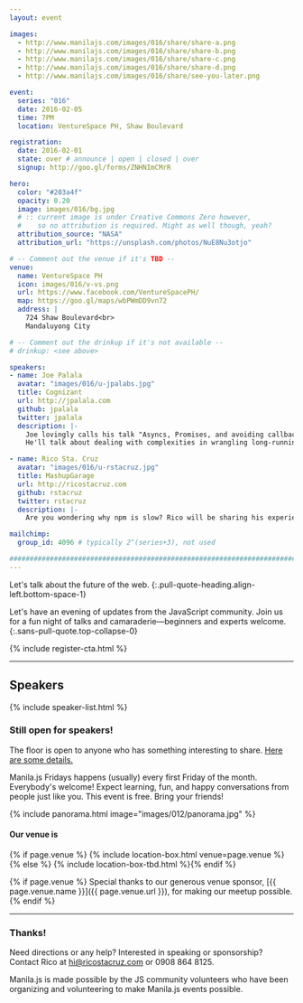 ```yaml
---
layout: event

images:
  - http://www.manilajs.com/images/016/share/share-a.png
  - http://www.manilajs.com/images/016/share/share-b.png
  - http://www.manilajs.com/images/016/share/share-c.png
  - http://www.manilajs.com/images/016/share/share-d.png
  - http://www.manilajs.com/images/016/share/see-you-later.png

event:
  series: "016"
  date: 2016-02-05
  time: 7PM
  location: VentureSpace PH, Shaw Boulevard

registration:
  date: 2016-02-01
  state: over # announce | open | closed | over
  signup: http://goo.gl/forms/ZNHNImCMrR

hero:
  color: "#203a4f"
  opacity: 0.20
  image: images/016/bg.jpg
  # :: current image is under Creative Commons Zero however,
  #    so no attribution is required. Might as well though, yeah?
  attribution_source: "NASA"
  attribution_url: "https://unsplash.com/photos/NuE8Nu3otjo"

# -- Comment out the venue if it's TBD --
venue:
  name: VentureSpace PH
  icon: images/016/v-vs.png
  url: https://www.facebook.com/VentureSpacePH/
  map: https://goo.gl/maps/wbPWmDD9vn72
  address: |
    724 Shaw Boulevard<br>
    Mandaluyong City

# -- Comment out the drinkup if it's not available --
# drinkup: <see above>

speakers:
- name: Joe Palala
  avatar: "images/016/u-jpalabs.jpg"
  title: Cognizant
  url: http://jpalala.com
  github: jpalala
  twitter: jpalala
  description: |-
    Joe lovingly calls his talk "Asyncs, Promises, and avoiding callback hell."
    He'll talk about dealing with complexities in wrangling long-running functions, and harnessing Javascript's power to build fast, reliable apps using asynchronous callbacks.

- name: Rico Sta. Cruz
  avatar: "images/016/u-rstacruz.jpg"
  title: MashupGarage
  url: http://ricostacruz.com
  github: rstacruz
  twitter: rstacruz
  description: |-
    Are you wondering why npm is slow? Rico will be sharing his experiences in building <a href='https://github.com/rstacruz/pnpm'>pnpm</a>, a faster implementation of npm.

mailchimp:
  group_id: 4096 # typically 2^(series+3), not used

##############################################################################
---
```


Let's talk about the future of the web.
{:.pull-quote-heading.align-left.bottom-space-1}

Let's have an evening of updates from the JavaScript community. Join us for a
fun night of talks and camaraderie—beginners and experts welcome.
{:.sans-pull-quote.top-collapse-0}

<!-- Call to action -->
{% include register-cta.html %}

* * * *

## Speakers

{% include speaker-list.html %}

### Still open for speakers!
The floor is open to anyone who has something interesting to share.
[Here are some details.](p/submitting-a-talk.html)

Manila.js Fridays happens (usually) every first Friday of the month.
Everybody's welcome!  Expect learning, fun, and happy conversations from people
just like you.  This event is free. Bring your friends!

<!--
<br>
#### Manila JavaScript Community Meetup
{:.pull-quote-heading}

Let's have an evening of updates from the JavaScript community. Join us for a
fun night of talks and camaraderie—beginners and experts welcome.
{:.pull-quote}
-->

<!-- Big venue image -->
{% include panorama.html image="images/012/panorama.jpg" %}

#### Our venue is

{% if page.venue %}
{% include location-box.html venue=page.venue %}{% else %}
{% include location-box-tbd.html %}{% endif %}

{% if page.venue %}
Special thanks to our generous venue sponsor, [{{ page.venue.name }}]({{ page.venue.url }}), for making our meetup possible.
{% endif %}

* * * *

### Thanks!

Need directions or any help? Interested in speaking or sponsorship? Contact
Rico at [hi@ricostacruz.com](mailto:hi@ricostacruz.com) or 0908 864 8125.

Manila.js is made possible by the JS community volunteers who have been
organizing and volunteering to make Manila.js events possible.
